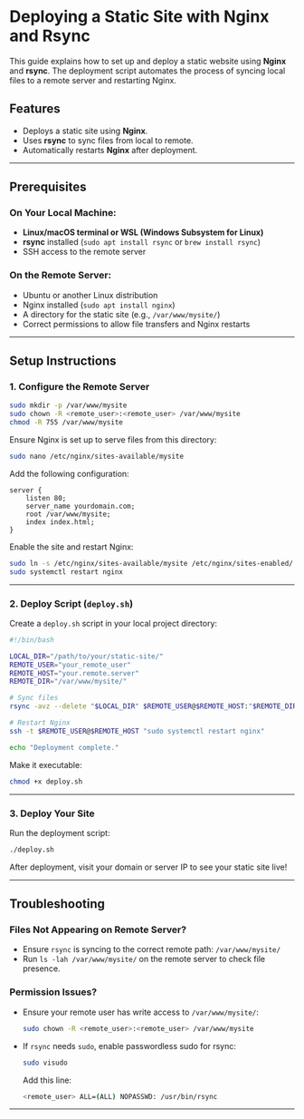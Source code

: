 # Deploying a Static Site with Nginx and Rsync

This guide explains how to set up and deploy a static website using **Nginx** and **rsync**. The deployment script automates the process of syncing local files to a remote server and restarting Nginx.

## Features
- Deploys a static site using **Nginx**.
- Uses **rsync** to sync files from local to remote.
- Automatically restarts **Nginx** after deployment.

---

## Prerequisites

### **On Your Local Machine:**
- **Linux/macOS terminal or WSL (Windows Subsystem for Linux)**
- **rsync** installed (`sudo apt install rsync` or `brew install rsync`)
- SSH access to the remote server

### **On the Remote Server:**
- Ubuntu or another Linux distribution
- Nginx installed (`sudo apt install nginx`)
- A directory for the static site (e.g., `/var/www/mysite/`)
- Correct permissions to allow file transfers and Nginx restarts

---

## Setup Instructions

### **1. Configure the Remote Server**
```bash
sudo mkdir -p /var/www/mysite
sudo chown -R <remote_user>:<remote_user> /var/www/mysite
chmod -R 755 /var/www/mysite
```

Ensure Nginx is set up to serve files from this directory:
```bash
sudo nano /etc/nginx/sites-available/mysite
```
Add the following configuration:
```nginx
server {
    listen 80;
    server_name yourdomain.com;
    root /var/www/mysite;
    index index.html;
}
```
Enable the site and restart Nginx:
```bash
sudo ln -s /etc/nginx/sites-available/mysite /etc/nginx/sites-enabled/
sudo systemctl restart nginx
```

---

### **2. Deploy Script (`deploy.sh`)**
Create a `deploy.sh` script in your local project directory:
```bash
#!/bin/bash

LOCAL_DIR="/path/to/your/static-site/"
REMOTE_USER="your_remote_user"
REMOTE_HOST="your.remote.server"
REMOTE_DIR="/var/www/mysite/"

# Sync files
rsync -avz --delete "$LOCAL_DIR" $REMOTE_USER@$REMOTE_HOST:"$REMOTE_DIR"

# Restart Nginx
ssh -t $REMOTE_USER@$REMOTE_HOST "sudo systemctl restart nginx"

echo "Deployment complete."
```
Make it executable:
```bash
chmod +x deploy.sh
```

---

### **3. Deploy Your Site**
Run the deployment script:
```bash
./deploy.sh
```

After deployment, visit your domain or server IP to see your static site live!

---

## Troubleshooting

### **Files Not Appearing on Remote Server?**
- Ensure `rsync` is syncing to the correct remote path: `/var/www/mysite/`
- Run `ls -lah /var/www/mysite/` on the remote server to check file presence.

### **Permission Issues?**
- Ensure your remote user has write access to `/var/www/mysite/`:
  ```bash
  sudo chown -R <remote_user>:<remote_user> /var/www/mysite
  ```
- If `rsync` needs `sudo`, enable passwordless sudo for rsync:
  ```bash
  sudo visudo
  ```
  Add this line:
  ```bash
  <remote_user> ALL=(ALL) NOPASSWD: /usr/bin/rsync
  ```

---

